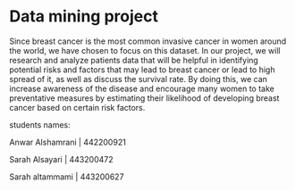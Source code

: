 # Data mining project
Since breast cancer is the most common invasive cancer in women around the world, we have chosen to focus on this dataset.
In our project, we will research and analyze patients data that will be helpful in identifying potential risks and factors that may lead to breast cancer or lead to high spread of it, as well as discuss the survival rate. By doing this, we can increase awareness of the disease and encourage many women to take preventative measures by estimating their likelihood of developing breast cancer based on certain risk factors.

students names: 

Anwar Alshamrani | 442200921

Sarah Alsayari   | 443200472

Sarah altammami  | 443200627
